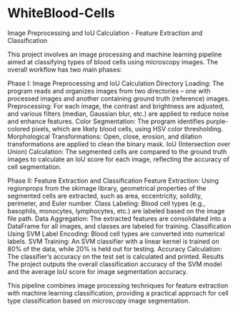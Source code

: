 # WhiteBlood-Cells
Image Preprocessing and IoU Calculation - Feature Extraction and Classification


This project involves an image processing and machine learning pipeline aimed at classifying types of blood cells using microscopy images. The overall workflow has two main phases:

Phase I: Image Preprocessing and IoU Calculation
Directory Loading: The program reads and organizes images from two directories – one with processed images and another containing ground truth (reference) images.
Preprocessing: For each image, the contrast and brightness are adjusted, and various filters (median, Gaussian blur, etc.) are applied to reduce noise and enhance features.
Color Segmentation: The program identifies purple-colored pixels, which are likely blood cells, using HSV color thresholding.
Morphological Transformations: Open, close, erosion, and dilation transformations are applied to clean the binary mask.
IoU (Intersection over Union) Calculation: The segmented cells are compared to the ground truth images to calculate an IoU score for each image, reflecting the accuracy of cell segmentation.





Phase II: Feature Extraction and Classification
Feature Extraction: Using regionprops from the skimage library, geometrical properties of the segmented cells are extracted, such as area, eccentricity, solidity, perimeter, and Euler number.
Class Labeling: Blood cell types (e.g., basophils, monocytes, lymphocytes, etc.) are labeled based on the image file path.
Data Aggregation: The extracted features are consolidated into a DataFrame for all images, and classes are labeled for training.
Classification Using SVM
Label Encoding: Blood cell types are converted into numerical labels.
SVM Training: An SVM classifier with a linear kernel is trained on 80% of the data, while 20% is held out for testing.
Accuracy Calculation: The classifier’s accuracy on the test set is calculated and printed.
Results
The project outputs the overall classification accuracy of the SVM model and the average IoU score for image segmentation accuracy.

This pipeline combines image processing techniques for feature extraction with machine learning classification, providing a practical approach for cell type classification based on microscopy image segmentation.






